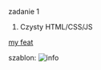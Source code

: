 zadanie 1

1. Czysty HTML/CSS/JS


<a href="https://rafalsiemieniuk.github.io/1_task/index.html">my feat</a>


szablon:
<img src="https://github.com/rafalSiemieniuk/html-CSS/blob/master/1-task/template.jpg" alt="info" title="Info" />

